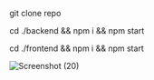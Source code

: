 git clone repo

cd ./backend && npm i && npm start

cd ./frontend && npm i && npm start


![Screenshot (20)](https://github.com/charanbanka/react-table/assets/79981696/b209dcce-60ca-4e8a-8231-1ce2ea06a4f6)

